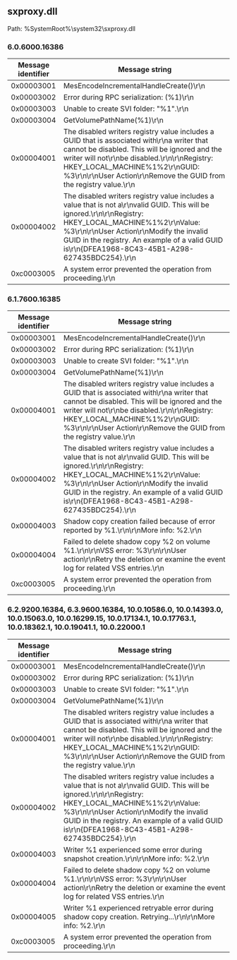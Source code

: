 ## sxproxy.dll

Path: %SystemRoot%\system32\sxproxy.dll

### 6.0.6000.16386

Message identifier | Message string
--- | ---
0x00003001 | MesEncodeIncrementalHandleCreate()\r\n
0x00003002 | Error during RPC serialization: (%1)\r\n
0x00003003 | Unable to create SVI folder: "%1".\r\n
0x00003004 | GetVolumePathName(%1)\r\n
0x00004001 | The disabled writers registry value includes a GUID that is associated with\r\na writer that cannot be disabled.  This will be ignored and the writer will not\r\nbe disabled.\r\n\r\nRegistry:  HKEY_LOCAL_MACHINE\%1\%2\r\nGUID:      %3\r\n\r\nUser Action\r\nRemove the GUID from the registry value.\r\n
0x00004002 | The disabled writers registry value includes a value that is not a\r\nvalid GUID.  This will be ignored.\r\n\r\nRegistry:  HKEY_LOCAL_MACHINE\%1\%2\r\nValue:     %3\r\n\r\nUser Action\r\nModify the invalid GUID in the registry.  An example of a valid GUID is\r\n{DFEA1968-8C43-45B1-A298-627435BDC254}.\r\n
0xc0003005 | A system error prevented the operation from proceeding.\r\n

### 6.1.7600.16385

Message identifier | Message string
--- | ---
0x00003001 | MesEncodeIncrementalHandleCreate()\r\n
0x00003002 | Error during RPC serialization: (%1)\r\n
0x00003003 | Unable to create SVI folder: "%1".\r\n
0x00003004 | GetVolumePathName(%1)\r\n
0x00004001 | The disabled writers registry value includes a GUID that is associated with\r\na writer that cannot be disabled.  This will be ignored and the writer will not\r\nbe disabled.\r\n\r\nRegistry:  HKEY_LOCAL_MACHINE\%1\%2\r\nGUID:      %3\r\n\r\nUser Action\r\nRemove the GUID from the registry value.\r\n
0x00004002 | The disabled writers registry value includes a value that is not a\r\nvalid GUID.  This will be ignored.\r\n\r\nRegistry:  HKEY_LOCAL_MACHINE\%1\%2\r\nValue:     %3\r\n\r\nUser Action\r\nModify the invalid GUID in the registry.  An example of a valid GUID is\r\n{DFEA1968-8C43-45B1-A298-627435BDC254}.\r\n
0x00004003 | Shadow copy creation failed because of error reported by %1.\r\n\r\nMore info: %2.\r\n
0x00004004 | Failed to delete shadow copy %2 on volume %1.\r\n\r\nVSS error:  %3\r\n\r\nUser action\r\nRetry the deletion or examine the event log for related VSS entries.\r\n
0xc0003005 | A system error prevented the operation from proceeding.\r\n

### 6.2.9200.16384, 6.3.9600.16384, 10.0.10586.0, 10.0.14393.0, 10.0.15063.0, 10.0.16299.15, 10.0.17134.1, 10.0.17763.1, 10.0.18362.1, 10.0.19041.1, 10.0.22000.1

Message identifier | Message string
--- | ---
0x00003001 | MesEncodeIncrementalHandleCreate()\r\n
0x00003002 | Error during RPC serialization: (%1)\r\n
0x00003003 | Unable to create SVI folder: "%1".\r\n
0x00003004 | GetVolumePathName(%1)\r\n
0x00004001 | The disabled writers registry value includes a GUID that is associated with\r\na writer that cannot be disabled.  This will be ignored and the writer will not\r\nbe disabled.\r\n\r\nRegistry:  HKEY_LOCAL_MACHINE\%1\%2\r\nGUID:      %3\r\n\r\nUser Action\r\nRemove the GUID from the registry value.\r\n
0x00004002 | The disabled writers registry value includes a value that is not a\r\nvalid GUID.  This will be ignored.\r\n\r\nRegistry:  HKEY_LOCAL_MACHINE\%1\%2\r\nValue:     %3\r\n\r\nUser Action\r\nModify the invalid GUID in the registry.  An example of a valid GUID is\r\n{DFEA1968-8C43-45B1-A298-627435BDC254}.\r\n
0x00004003 | Writer %1 experienced some error during snapshot creation.\r\n\r\nMore info: %2.\r\n
0x00004004 | Failed to delete shadow copy %2 on volume %1.\r\n\r\nVSS error:  %3\r\n\r\nUser action\r\nRetry the deletion or examine the event log for related VSS entries.\r\n
0x00004005 | Writer %1 experienced retryable error during shadow copy creation. Retrying...\r\n\r\nMore info: %2.\r\n
0xc0003005 | A system error prevented the operation from proceeding.\r\n
